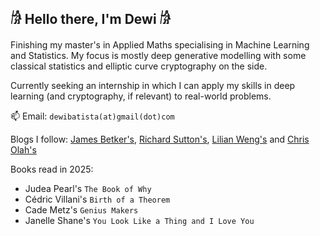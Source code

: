 ## 𓀙 Hello there, I'm Dewi 𓀙

Finishing my master's in Applied Maths specialising in Machine Learning and Statistics. My focus is mostly deep generative modelling with some classical statistics and elliptic curve cryptography on the side.

Currently seeking an internship in which I can apply my skills in deep learning (and cryptography, if relevant) to real-world problems.

📫 Email: `dewibatista(at)gmail(dot)com`

Blogs I follow: [James Betker's](https://nonint.com/), [Richard Sutton's](http://incompleteideas.net/), [Lilian Weng's](https://lilianweng.github.io/) and [Chris Olah's](https://colah.github.io/)

Books read in 2025:
- Judea Pearl's `The Book of Why`
- Cédric Villani's `Birth of a Theorem`
- Cade Metz's `Genius Makers`
- Janelle Shane's `You Look Like a Thing and I Love You`